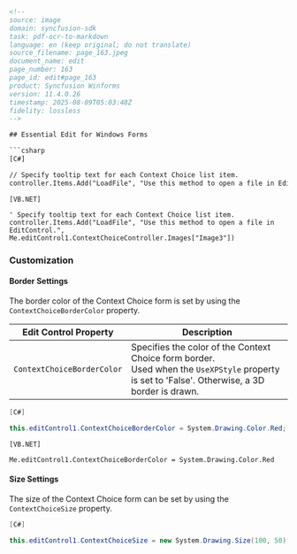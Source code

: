 ```html
<!-- 
source: image
domain: syncfusion-sdk
task: pdf-ocr-to-markdown
language: en (keep original; do not translate)
source_filename: page_163.jpeg
document_name: edit
page_number: 163
page_id: edit#page_163
product: Syncfusion Winforms
version: 11.4.0.26
timestamp: 2025-08-09T05:03:48Z
fidelity: lossless
-->

## Essential Edit for Windows Forms

```csharp
[C#]

// Specify tooltip text for each Context Choice list item.
controller.Items.Add("LoadFile", "Use this method to open a file in EditControl.", this.editControl1.ContextChoiceController.Images["Image3"]);
```

```vb.net
[VB.NET]

' Specify tooltip text for each Context Choice list item.
controller.Items.Add("LoadFile", "Use this method to open a file in EditControl.", Me.editControl1.ContextChoiceController.Images["Image3"])
```

### Customization

#### Border Settings

The border color of the Context Choice form is set by using the `ContextChoiceBorderColor` property.

| Edit Control Property | Description |
|-----------------------|-------------|
| `ContextChoiceBorderColor` | Specifies the color of the Context Choice form border.<br> Used when the `UseXPStyle` property is set to 'False'. Otherwise, a 3D border is drawn. |

```csharp
[C#]

this.editControl1.ContextChoiceBorderColor = System.Drawing.Color.Red;
```

```vb.net
[VB.NET]

Me.editControl1.ContextChoiceBorderColor = System.Drawing.Color.Red
```

#### Size Settings

The size of the Context Choice form can be set by using the `ContextChoiceSize` property.

```csharp
[C#]

this.editControl1.ContextChoiceSize = new System.Drawing.Size(100, 50);
```
```